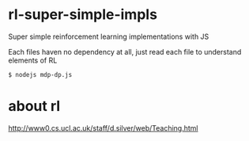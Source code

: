 # rl-super-simple-impls

Super simple reinforcement learning implementations with JS

Each files haven no dependency at all, just read each file to understand elements of RL

```
$ nodejs mdp-dp.js
```

# about rl 

http://www0.cs.ucl.ac.uk/staff/d.silver/web/Teaching.html
